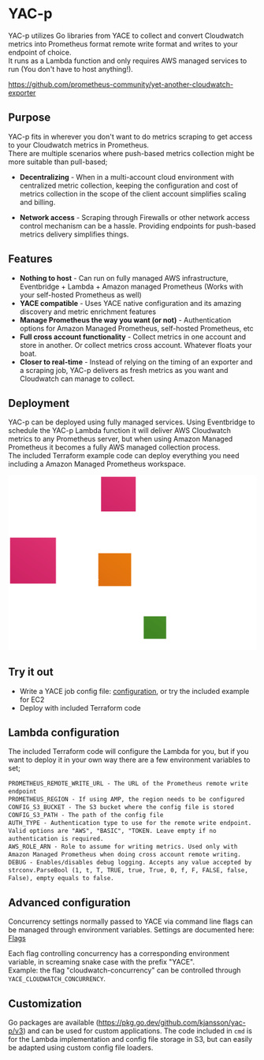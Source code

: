 # YAC-p

YAC-p utilizes Go libraries from YACE to collect and convert Cloudwatch metrics into Prometheus format remote write format and writes to your endpoint of choice.  
It runs as a Lambda function and only requires AWS managed services to run (You don't have to host anything!).   

https://github.com/prometheus-community/yet-another-cloudwatch-exporter

## Purpose

YAC-p fits in wherever you don't want to do metrics scraping to get access to your Cloudwatch metrics in Prometheus.   
There are multiple scenarios where push-based metrics collection might be more suitable than pull-based;

- <b>Decentralizing</b> - When in a multi-account cloud environment with centralized metric collection, keeping the configuration and cost of metrics collection in the scope of the client account simplifies scaling and billing.

- <b>Network access</b> - Scraping through Firewalls or other network access control mechanism can be a hassle. Providing endpoints for push-based metrics delivery simplifies things.

## Features

- <b>Nothing to host</b> - Can run on fully managed AWS infrastructure, Eventbridge + Lambda + Amazon managed Prometheus (Works with your self-hosted Prometheus as well)
- <b>YACE compatible</b> - Uses YACE native configuration and its amazing discovery and metric enrichment features
- <b>Manage Prometheus the way you want (or not)</b> - Authentication options for Amazon Managed Prometheus, self-hosted Prometheus, etc
- <b>Full cross account functionality</b> - Collect metrics in one account and store in another. Or collect metrics cross account. Whatever floats your boat. 
- <b>Closer to real-time</b> - Instead of relying on the timing of an exporter and a scraping job, YAC-p delivers as fresh metrics as you want and Cloudwatch can manage to collect.

## Deployment

YAC-p can be deployed using fully managed services. Using Eventbridge to schedule the YAC-p Lambda function it will deliver AWS Cloudwatch metrics to any Prometheus server, but when using Amazon Managed Prometheus it becomes a fully AWS managed collection process.  
The included Terraform example code can deploy everything you need including a Amazon Managed Prometheus workspace.

![Deployment](img/deployment.svg)

## Try it out
- Write a YACE job config file: [configuration](https://github.com/prometheus-community/yet-another-cloudwatch-exporter/blob/master/docs/configuration.md), or try the included example for EC2
- Deploy with included Terraform code

## Lambda configuration
The included Terraform code will configure the Lambda for you, but if you want to deploy it in your own way there are a few environment variables to set;

```
PROMETHEUS_REMOTE_WRITE_URL - The URL of the Prometheus remote write endpoint
PROMETHEUS_REGION - If using AMP, the region needs to be configured
CONFIG_S3_BUCKET - The S3 bucket where the config file is stored
CONFIG_S3_PATH - The path of the config file
AUTH_TYPE - Authentication type to use for the remote write endpoint. Valid options are "AWS", "BASIC", "TOKEN. Leave empty if no authentication is required.
AWS_ROLE_ARN - Role to assume for writing metrics. Used only with Amazon Managed Prometheus when doing cross account remote writing.
DEBUG - Enables/disables debug logging. Accepts any value accepted by strconv.ParseBool (1, t, T, TRUE, true, True, 0, f, F, FALSE, false, False), empty equals to false.
```

## Advanced configuration
Concurrency settings normally passed to YACE via command line flags can be managed through environment variables. Settings are documented here: [Flags](https://github.com/prometheus-community/yet-another-cloudwatch-exporter/blob/master/docs/configuration.md#command-line-flags)

Each flag controlling concurrency has a corresponding environment variable, in screaming snake case with the prefix "YACE".  
Example: the flag "cloudwatch-concurrency" can be controlled through ```YACE_CLOUDWATCH_CONCURRENCY```.

## Customization
Go packages are available (https://pkg.go.dev/github.com/kjansson/yac-p/v3) and can be used for custom applications.
The code included in ```cmd``` is for the Lambda implementation and config file storage in S3, but can easily be adapted using custom config file loaders.